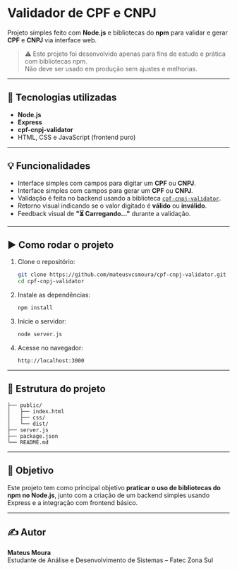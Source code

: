 # Validador de CPF e CNPJ

Projeto simples feito com **Node.js** e bibliotecas do **npm** para validar e gerar **CPF** e **CNPJ** via interface web.

> ⚠️ Este projeto foi desenvolvido apenas para fins de estudo e prática com bibliotecas npm.  
> Não deve ser usado em produção sem ajustes e melhorias.

---

## 🔧 Tecnologias utilizadas

- **Node.js**
- **Express**
- **cpf-cnpj-validator**
- HTML, CSS e JavaScript (frontend puro)

---

## 💡 Funcionalidades

- Interface simples com campos para digitar um **CPF** ou **CNPJ**.
- Interface simples com campos para gerar um **CPF** ou **CNPJ**.
- Validação é feita no backend usando a biblioteca [`cpf-cnpj-validator`](https://www.npmjs.com/package/cpf-cnpj-validator).
- Retorno visual indicando se o valor digitado é **válido** ou **inválido**.
- Feedback visual de **"⏳ Carregando..."** durante a validação.

---

## ▶️ Como rodar o projeto

1. Clone o repositório:
   ```bash
   git clone https://github.com/mateusvcsmoura/cpf-cnpj-validator.git
   cd cpf-cnpj-validator
   ```

2. Instale as dependências:
   ```bash
   npm install
   ```

3. Inicie o servidor:
   ```bash
   node server.js
   ```

4. Acesse no navegador:
   ```
   http://localhost:3000
   ```

---

## 📁 Estrutura do projeto

```
├── public/
│   ├── index.html
│   ├── css/
│   └── dist/
├── server.js
├── package.json
└── README.md
```

---

## 🧠 Objetivo

Este projeto tem como principal objetivo **praticar o uso de bibliotecas do npm no Node.js**, junto com a criação de um backend simples usando Express e a integração com frontend básico.

---

## ✍️ Autor

**Mateus Moura**  
Estudante de Análise e Desenvolvimento de Sistemas – Fatec Zona Sul